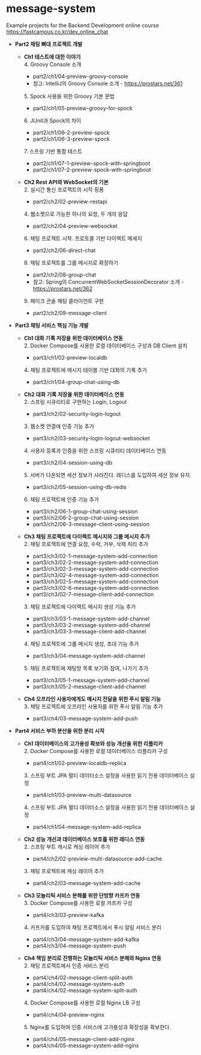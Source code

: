 # message-system
Example projects for the Backend Development online course  
https://fastcampus.co.kr/dev_online_chat

* **Part2 채팅 뼈대 프로젝트 개발**
  * **Ch1 테스트에 대한 이야기**  
    4\. Groovy Console 소개
    * part2/ch1/04-preview-groovy-console
    * 참고: IntelliJ의 Groovy Console 소개 - https://prostars.net/361
    
    5\. Spock 사용을 위한 Groovy 기본 문법
    * part2/ch1/05-preview-groovy-for-spock

    6\. JUnit과 Spock의 차이
    * part2/ch1/06-2-preview-spock
    * part2/ch1/06-3-preview-spock
    
    7\. 스프링 기반 통합 테스트
    * part2/ch1/07-1-preview-spock-with-springboot
    * part2/ch1/07-2-preview-spock-with-springboot
  * **Ch2 Rest API와 WebSocket의 기본**  
    2\. 실시간 통신 프로젝트의 시작 핑퐁
    * part2/ch2/02-preview-restapi
  
    4\. 웹소켓으로 가능한 하나의 요청, 두 개의 응답
    * part2/ch2/04-preview-websocket

    6\. 채팅 프로젝트 시작. 프로토콜 기반 다이렉트 메세지
    * part2/ch2/06-direct-chat

    8\. 채팅 프로젝트를 그룹 메시지로 확장하기
    * part2/ch2/08-group-chat
    * 참고: Spring의 ConcurrentWebSocketSessionDecorator 소개 - https://prostars.net/362

    9\. 페이크 콘솔 채팅 클라이언트 구현
    * part2/ch2/09-message-client      
* **Part3 채팅 서비스 핵심 기능 개발**
  * **Ch1 대화 기록 저장을 위한 데이터베이스 연동**  
    2\. Docker Compose를 사용한 로컬 데이터베이스 구성과 DB Client 설치
    * part3/ch1/02-preview-localdb

    4\. 채팅 프로젝트에 메시지 테이블 기반 대화의 기록 추가
    * part3/ch1/04-group-chat-using-db
  * **Ch2 대화 기록 저장을 위한 데이터베이스 연동**  
    2\. 스프링 시큐리티로 구현하는 Login, Logout
    * part3/ch2/02-security-login-logout

    3\. 웹소켓 연결에 인증 기능 추가
    * part3/ch2/03-security-login-logout-websocket

    4\. 사용자 등록과 인증을 위한 스프링 시큐리티 데이터베이스 연동
    * part3/ch2/04-session-using-db

    5\. 서버가 다운되면 세션 정보가 사라진다. 레디스를 도입하여 세션 정보 유지
    * part3/ch2/05-session-using-db-redis

    6\. 채팅 프로젝트에 인증 기능 추가
    * part3/ch2/06-1-group-chat-using-session
    * part3/ch2/06-2-group-chat-using-session
    * part3/ch2/06-3-message-client-using-session
  * **Ch3 채팅 프로젝트에 다이렉트 메시지와 그룹 메시지 추가**  
    2\. 채팅 프로젝트에 연결 요청, 수락, 거부, 삭제 처리 추가
    * part3/ch3/02-1-message-system-add-connection
    * part3/ch3/02-2-message-system-add-connection
    * part3/ch3/02-3-message-system-add-connection
    * part3/ch3/02-4-message-system-add-connection
    * part3/ch3/02-5-message-system-add-connection
    * part3/ch3/02-6-message-system-add-connection
    * part3/ch3/02-7-message-client-add-connection

    3\. 채팅 프로젝트에 다이렉트 메시지 생성 기능 추가
    * part3/ch3/03-1-message-system-add-channel
    * part3/ch3/03-2-message-system-add-channel
    * part3/ch3/03-3-message-client-add-channel

    4\. 채팅 프로젝트에 그룹 메시지 생성, 초대 기능 추가
    * part3/ch3/04-message-system-add-channel

    5\. 채팅 프로젝트에 채팅방 목록 보기와 참여, 나가기 추가
    * part3/ch3/05-1-message-system-add-channel
    * part3/ch3/05-2-message-client-add-channel

  * **Ch4 오프라인 사용자에게도 메시지 전달을 위한 푸시 알림 기능**  
    3\. 채팅 프로젝트에 오프라인 사용자를 위한 푸시 알림 기능 추가
    * part3/ch4/03-message-system-add-push

* **Part4 서비스 부하 분산을 위한 분리 시작**
  * **Ch1 데이터베이스의 고가용성 확보와 성능 개선을 위한 리플리카**  
    2\. Docker Compose를 사용한 로컬 데이터베이스 리플리카 구성
    * part4/ch1/02-preview-localdb-replica
    
    3\. 스프링 부트 JPA 멀티 데이터소스 설정을 사용한 읽기 전용 데이터베이스 설정
    * part4/ch1/03-preview-multi-datasource

    4\. 스프링 부트 JPA 멀티 데이터소스 설정을 사용한 읽기 전용 데이터베이스 설정
    * part4/ch1/04-message-system-add-replica
  * **Ch2 성능 개선과 데이터베이스 보호를 위한 레디스 연동**  
    2\. 스프링 부트 캐시로 캐싱 레이어 추가
    * part4/ch2/02-preview-multi-datasource-add-cache

    3\. 채팅 프로젝트에 캐싱 레이어 추가
    * part4/ch2/03-message-system-add-cache
  * **Ch3 모놀리틱 서비스 분해를 위한 단방향 카프카 연동**  
    3\. Docker Compose를 사용한 로컬 카프카 구성
    * part4/ch3/03-preview-kafka

    4\. 카프카를 도입하여 채팅 프로젝트에서 푸시 알림 서비스 분리
    * part4/ch3/04-message-system-add-kafka
    * part4/ch3/04-message-system-push
  * **Ch4 책임 분리로 진행하는 모놀리틱 서비스 분해와 Nginx 연동**  
    2\. 채팅 프로젝트에서 인증 서비스 분리
    * part4/ch4/02-message-client-split-auth
    * part4/ch4/02-message-system-auth
    * part4/ch4/02-message-system-split-auth

    4\. Docker Compose를 사용한 로컬 Nginx LB 구성
    * part4/ch4/04-preview-nginx

    5\. Nginx를 도입하여 인증 서비스에 고가용성과 확장성을 확보한다.
    * part4/ch4/05-message-client-add-nginx
    * part4/ch4/05-message-system-add-nginx
